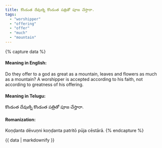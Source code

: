 ```yaml
---
title: కొండంత దేవుణ్ని కొండంత పత్రితో పూజ చేస్తారా.
tags:
  - "worshipper"
  - "offering"
  - "offer"
  - "much"
  - "mountain"
---
```


{% capture data %}
#### Meaning in English:
Do they offer to a god as great as a mountain, leaves and flowers as much as a mountain?
A worshipper is accepted according to his faith, not according to greatness of his offering.

#### Meaning in Telugu:
కొండంత దేవుణ్ని కొండంత పత్రితో పూజ చేస్తారా.

#### Romanization:
Koṇḍanta dēvuṇni koṇḍanta patritō pūja cēstārā.
{% endcapture %}

{{ data | markdownify }}

